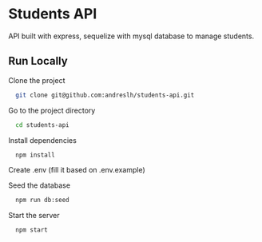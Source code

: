
# Students API

API built with express, sequelize with mysql database to manage students.

## Run Locally

Clone the project

```bash
  git clone git@github.com:andreslh/students-api.git
```

Go to the project directory

```bash
  cd students-api
```

Install dependencies

```bash
  npm install
```

Create .env (fill it based on .env.example)

Seed the database

```bash
  npm run db:seed
```

Start the server

```bash
  npm start
```

